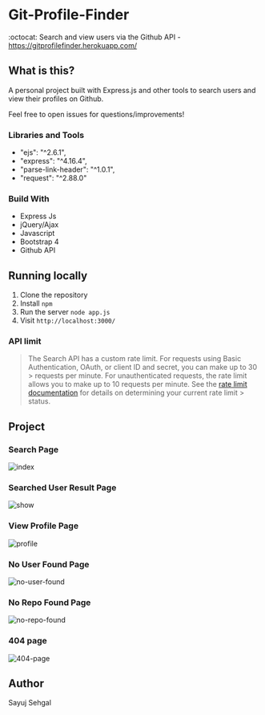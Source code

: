 # Git-Profile-Finder

:octocat: Search and view users via the Github API - https://gitprofilefinder.herokuapp.com/

## What is this?

A personal project built with Express.js and other tools to search users and
view their profiles on Github. 

Feel free to open issues for questions/improvements!


### Libraries and Tools 
- "ejs": "^2.6.1",
- "express": "^4.16.4",
- "parse-link-header": "^1.0.1",
- "request": "^2.88.0"
 
 ### Build With
 - Express Js
 - jQuery/Ajax
 - Javascript
 - Bootstrap 4
 - Github API
 
 ## Running locally
 1. Clone the repository
 2. Install `npm` 
 3. Run the server `node app.js`
 4. Visit `http://localhost:3000/`
 
 ### API limit

> The Search API has a custom rate limit. For requests using Basic Authentication, OAuth, or client ID and secret, you can make up to 30 > requests per minute. For unauthenticated requests, the rate limit allows you to make up to 10 requests per minute.
> See the [rate limit documentation](https://developer.github.com/v3/#rate-limiting) for details on determining your current rate limit > status.

## Project 

### Search Page

![index](https://github.com/sayuj123/Git-Profile-Finder/blob/master/images/1.jpg)

### Searched User Result Page

![show](https://github.com/sayuj123/Git-Profile-Finder/blob/master/images/2.jpg)

### View Profile Page

![profile](https://github.com/sayuj123/Git-Profile-Finder/blob/master/images/3.jpg)

### No User Found Page

![no-user-found](https://github.com/sayuj123/Git-Profile-Finder/blob/master/images/5.jpg)

### No Repo Found Page

![no-repo-found](https://github.com/sayuj123/Git-Profile-Finder/blob/master/images/6.jpg)

### 404 page

![404-page](https://github.com/sayuj123/Git-Profile-Finder/blob/master/images/4.jpg)

 ## Author
 Sayuj Sehgal
